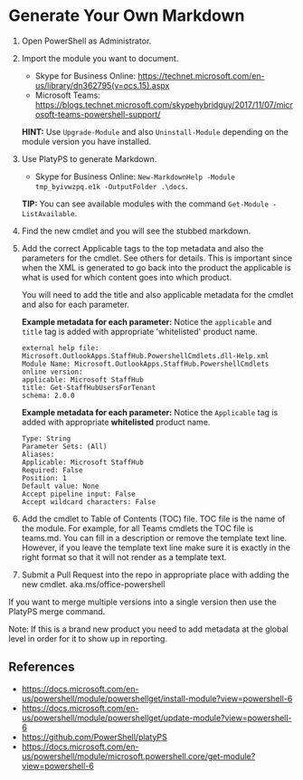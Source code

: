 # Generate Your Own Markdown

1. Open PowerShell as Administrator.
1. Import the module you want to document.
    - Skype for Business Online: https://technet.microsoft.com/en-us/library/dn362795(v=ocs.15).aspx
    - Microsoft Teams: https://blogs.technet.microsoft.com/skypehybridguy/2017/11/07/microsoft-teams-powershell-support/
    
    **HINT:** Use `Upgrade-Module` and also `Uninstall-Module` depending on the module version you have installed.
1. Use PlatyPS to generate Markdown.
    - Skype for Business Online: `New-MarkdownHelp -Module tmp_byivwzpq.e1k -OutputFolder .\docs`. 
    
    **TIP:** You can see available modules with the command `Get-Module -ListAvailable`.
1. Find the new cmdlet and you will see the stubbed markdown.
1. Add the correct Applicable tags to the top metadata and also the parameters for the cmdlet. 
    See others for details. 
    This is important since when the XML is generated to go back into the product the applicable is what is used for which content goes into which product.
    
    You will need to add the title and also applicable metadata for the cmdlet and also for each parameter.

    **Example metadata for each parameter:** Notice the `applicable` and `title` tag is added with appropriate 'whitelisted' product name.

    ```
    external help file: Microsoft.OutlookApps.StaffHub.PowershellCmdlets.dll-Help.xml
    Module Name: Microsoft.OutlookApps.StaffHub.PowershellCmdlets
    online version:
    applicable: Microsoft StaffHub
    title: Get-StaffHubUsersForTenant
    schema: 2.0.0
    ```

    **Example metadata for each parameter:** Notice the `Applicable` tag is added with appropriate **whitelisted** product name.

    ```
    Type: String
    Parameter Sets: (All)
    Aliases:
    Applicable: Microsoft StaffHub
    Required: False
    Position: 1
    Default value: None
    Accept pipeline input: False
    Accept wildcard characters: False
    ```


1. Add the cmdlet to Table of Contents (TOC) file. TOC file is the name of the module. 
    For example, for all Teams cmdlets the TOC file is teams.md.
    You can fill in a description or remove the template text line.
    However, if you leave the template text line make sure it is exactly in the right format so that it will not render as a template text.
1. Submit a Pull Request into the repo in appropriate place with adding the new cmdlet. aka.ms/office-powershell



If you want to merge multiple versions into a single version then use the PlatyPS merge command.

Note: If this is a brand new product you need to add metadata at the global level in order for it to show up in reporting.

## References
* https://docs.microsoft.com/en-us/powershell/module/powershellget/install-module?view=powershell-6
* https://docs.microsoft.com/en-us/powershell/module/powershellget/update-module?view=powershell-6
* https://github.com/PowerShell/platyPS
* https://docs.microsoft.com/en-us/powershell/module/microsoft.powershell.core/get-module?view=powershell-6
